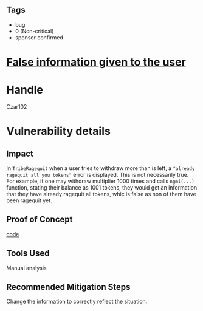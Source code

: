 ## Tags

- bug
- 0 (Non-critical)
- sponsor confirmed

# [False information given to the user](https://github.com/code-423n4/2021-11-fei-findings/issues/64) 

# Handle

Czar102


# Vulnerability details

## Impact
In `TribeRagequit` when a user tries to withdraw more than is left, a `"already ragequit all you tokens"` error is displayed. This is not necessarily true.\
For example, if one may withdraw multiplier 1000 times and calls `ngmi(...)` function, stating their balance as 1001 tokens, they would get an information that they have already ragequit all tokens, whic is false as non of them have been ragequit yet.

## Proof of Concept
[code](https://github.com/code-423n4/2021-11-fei/blob/add34324513b863f58e4ef7b3cd0c12d776dbb7f/contracts/TRIBERagequit.sol#L74)

## Tools Used
Manual analysis

## Recommended Mitigation Steps
Change the information to correctly reflect the situation.


